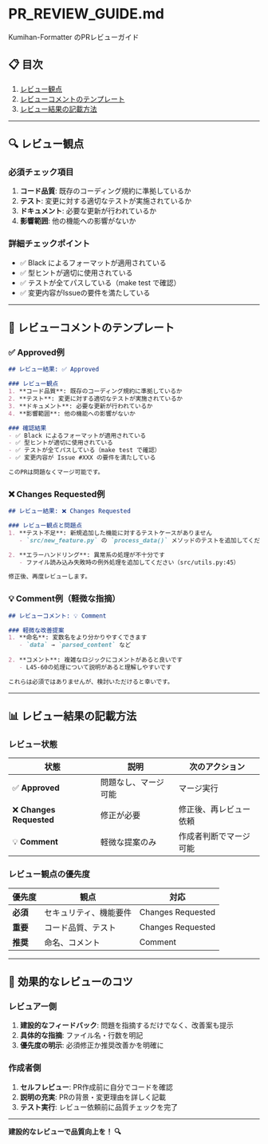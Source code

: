 # PR_REVIEW_GUIDE.md

Kumihan-Formatter のPRレビューガイド

## 📋 目次

1. [レビュー観点](#-レビュー観点)
2. [レビューコメントのテンプレート](#-レビューコメントのテンプレート)
3. [レビュー結果の記載方法](#-レビュー結果の記載方法)

---

## 🔍 レビュー観点

### 必須チェック項目

1. **コード品質**: 既存のコーディング規約に準拠しているか
2. **テスト**: 変更に対する適切なテストが実施されているか
3. **ドキュメント**: 必要な更新が行われているか
4. **影響範囲**: 他の機能への影響がないか

### 詳細チェックポイント

- ✅ Black によるフォーマットが適用されている
- ✅ 型ヒントが適切に使用されている
- ✅ テストが全てパスしている（make test で確認）
- ✅ 変更内容がIssueの要件を満たしている

---

## 📝 レビューコメントのテンプレート

### ✅ Approved例

```markdown
## レビュー結果: ✅ Approved

### レビュー観点
1. **コード品質**: 既存のコーディング規約に準拠しているか
2. **テスト**: 変更に対する適切なテストが実施されているか
3. **ドキュメント**: 必要な更新が行われているか
4. **影響範囲**: 他の機能への影響がないか

### 確認結果
- ✅ Black によるフォーマットが適用されている
- ✅ 型ヒントが適切に使用されている
- ✅ テストが全てパスしている（make test で確認）
- ✅ 変更内容が Issue #XXX の要件を満たしている

このPRは問題なくマージ可能です。
```

### ❌ Changes Requested例

```markdown
## レビュー結果: ❌ Changes Requested

### レビュー観点と問題点
1. **テスト不足**: 新規追加した機能に対するテストケースがありません
   - `src/new_feature.py` の `process_data()` メソッドのテストを追加してください

2. **エラーハンドリング**: 異常系の処理が不十分です
   - ファイル読み込み失敗時の例外処理を追加してください（src/utils.py:45）

修正後、再度レビューします。
```

### 💡 Comment例（軽微な指摘）

```markdown
## レビューコメント: 💡 Comment

### 軽微な改善提案
1. **命名**: 変数名をより分かりやすくできます
   - `data` → `parsed_content` など
   
2. **コメント**: 複雑なロジックにコメントがあると良いです
   - L45-60の処理について説明があると理解しやすいです

これらは必須ではありませんが、検討いただけると幸いです。
```

---

## 📊 レビュー結果の記載方法

### レビュー状態

| 状態 | 説明 | 次のアクション |
|------|------|----------------|
| ✅ **Approved** | 問題なし、マージ可能 | マージ実行 |
| ❌ **Changes Requested** | 修正が必要 | 修正後、再レビュー依頼 |
| 💡 **Comment** | 軽微な提案のみ | 作成者判断でマージ可能 |

### レビュー観点の優先度

| 優先度 | 観点 | 対応 |
|--------|------|------|
| **必須** | セキュリティ、機能要件 | Changes Requested |
| **重要** | コード品質、テスト | Changes Requested |
| **推奨** | 命名、コメント | Comment |

---

## 🎯 効果的なレビューのコツ

### レビュアー側
1. **建設的なフィードバック**: 問題を指摘するだけでなく、改善案も提示
2. **具体的な指摘**: ファイル名・行数を明記
3. **優先度の明示**: 必須修正か推奨改善かを明確に

### 作成者側
1. **セルフレビュー**: PR作成前に自分でコードを確認
2. **説明の充実**: PRの背景・変更理由を詳しく記載
3. **テスト実行**: レビュー依頼前に品質チェックを完了

---

**建設的なレビューで品質向上を！ 🔍**